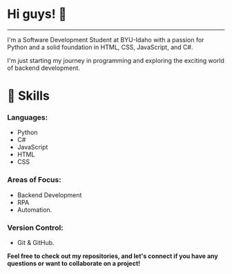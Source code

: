 # Hi guys! 👋
---

I'm a Software Development Student at BYU-Idaho with a passion for Python and a solid foundation in HTML, CSS, JavaScript, and C#. 

I'm just starting my journey in programming and exploring the exciting world of backend development.

# 🔧 Skills
### Languages: 
* Python
* C#
* JavaScript
* HTML
* CSS
  
### Areas of Focus: 
* Backend Development
* RPA
* Automation.
  
### Version Control: 
* Git & GitHub.

**Feel free to check out my repositories, and let's connect if you have any questions or want to collaborate on a project!**
